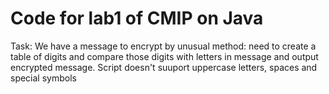 # Code for lab1 of CMIP on Java
Task: We have a message to encrypt by unusual method: need to create a table of digits and compare those digits with letters in message and output encrypted message. Script doesn't suuport uppercase letters, spaces and special symbols
